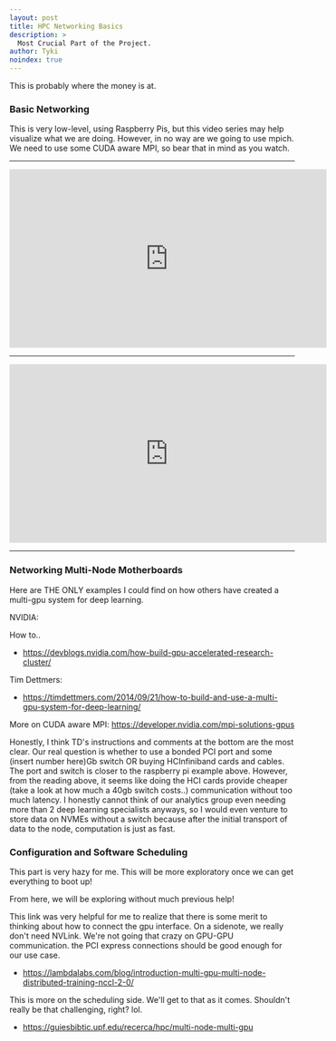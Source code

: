 ```yaml
---
layout: post
title: HPC Networking Basics
description: >
  Most Crucial Part of the Project.
author: Tyki
noindex: true
---
```


This is probably where the money is at. 


### Basic Networking

This is very low-level, using Raspberry Pis, but this video series may help visualize what we are doing. 
However, in no way are we going to use mpich. We need to use some CUDA aware MPI, so bear that in mind as you watch.

<hr>

<iframe width="560" height="315" src="https://www.youtube.com/embed/1R0UgIgcb5g" frameborder="0" allow="accelerometer; autoplay; encrypted-media; gyroscope; picture-in-picture" allowfullscreen></iframe>

<hr>

<iframe width="560" height="315" src="https://www.youtube.com/embed/lHmFRlETTcQ" frameborder="0" allow="accelerometer; autoplay; encrypted-media; gyroscope; picture-in-picture" allowfullscreen></iframe>

<hr>

### Networking Multi-Node Motherboards

Here are THE ONLY examples I could find on how others have created a multi-gpu system for deep learning. 

NVIDIA:

How to..

- https://devblogs.nvidia.com/how-build-gpu-accelerated-research-cluster/


Tim Dettmers:

- https://timdettmers.com/2014/09/21/how-to-build-and-use-a-multi-gpu-system-for-deep-learning/

More on CUDA aware MPI: https://developer.nvidia.com/mpi-solutions-gpus

Honestly, I think TD's instructions and comments at the bottom are the most clear. Our real question is whether to use a bonded PCI port and some (insert number here)Gb switch OR buying HCInfiniband cards and cables. The port and switch is closer to the raspberry pi example above. However, from the reading above, it seems like doing the HCI cards provide cheaper (take a look at how much a 40gb switch costs..) communication without too much latency. I honestly cannot think of our analytics group even needing more than 2 deep learning specialists anyways, so I would even venture to store data on NVMEs without a switch because after the initial transport of data to the node, computation is just as fast.


### Configuration and Software Scheduling

This part is very hazy for me. This will be more exploratory once we can get everything to boot up!

From here, we will be exploring without much previous help!

This link was very helpful for me to realize that there is some merit to thinking about how to connect the gpu interface. On a sidenote, we really don't need NVLink. We're not going that crazy on GPU-GPU communication. the PCI express connections should be good enough for our use case. 

- https://lambdalabs.com/blog/introduction-multi-gpu-multi-node-distributed-training-nccl-2-0/

This is more on the scheduling side. We'll get to that as it comes. Shouldn't really be that challenging, right? lol.

- https://guiesbibtic.upf.edu/recerca/hpc/multi-node-multi-gpu






